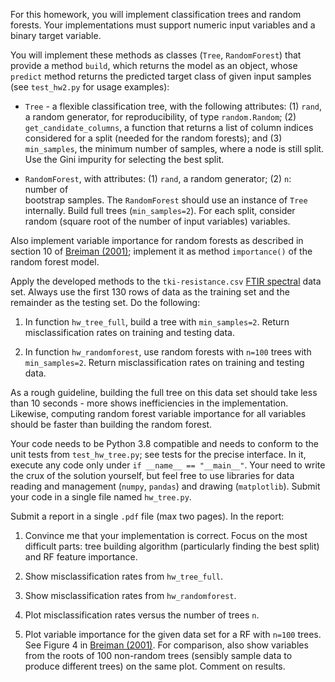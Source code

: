 For this homework, you will implement classification trees and random forests. Your implementations must support numeric input variables and a binary target variable.

You will implement these methods as classes (`Tree`, `RandomForest`) that provide a method `build`, which returns the model as an object, whose `predict` method returns the predicted target class of given input samples (see `test_hw2.py` for usage examples):

- `Tree` - a flexible classification tree, with the following attributes: (1) `rand`, a random generator, for reproducibility, of type `random.Random`; (2) `get_candidate_columns`, a function that returns a list of column indices considered for a split (needed for the random forests); and (3) `min_samples`, the minimum number of samples, where a node is still split. Use the Gini impurity for selecting the best split.

- `RandomForest`, with attributes: (1) `rand`, a random generator; (2) `n`: number of  
 bootstrap samples. The `RandomForest` should use an instance of `Tree` internally. Build full trees (`min_samples=2`). For each split, consider random (square root of the number of input variables) variables.
 
Also implement variable importance for random forests as described in section 10 of [Breiman (2001)](https://www.stat.berkeley.edu/~breiman/randomforest2001.pdf); implement it as method `importance()` of the random forest model.

Apply the developed methods to the `tki-resistance.csv` [FTIR spectral](https://en.wikipedia.org/wiki/Fourier-transform_infrared_spectroscopy) data set. Always use the first 130 rows of data as the training set and the remainder as the testing set. Do the following:

1. In function `hw_tree_full`, build a tree with `min_samples=2`. Return misclassification rates on training and testing data. 

2. In function `hw_randomforest`, use random forests with `n=100` trees with `min_samples=2`. Return misclassification rates on training and testing data.

As a rough guideline, building the full tree on this data set should take less than 10 seconds - more shows inefficiencies in the implementation. Likewise, computing random forest variable importance for all variables should be faster than building the random forest.

Your code needs to be Python 3.8 compatible and needs to conform to the unit tests from `test_hw_tree.py`; see tests for the precise interface. In it, execute any code only under `if __name__ == "__main__"`. Your need to write the crux of the solution yourself, but feel free to use libraries for data reading and management (`numpy`, `pandas`) and drawing (`matplotlib`). Submit your code in a single file named `hw_tree.py`.

Submit a report in a single `.pdf` file (max two pages). In the report:

1. Convince me that your implementation is correct. Focus on the most difficult parts: tree building algorithm (particularly finding the best split) and RF feature importance.

2. Show misclassification rates from `hw_tree_full`.

3. Show misclassification rates from  `hw_randomforest`.

4. Plot misclassification rates versus the number of trees `n`.

5. Plot variable importance for the given data set for a RF with `n=100` trees. See Figure 4 in [Breiman (2001)](https://www.stat.berkeley.edu/~breiman/randomforest2001.pdf). For comparison, also show variables from the roots of 100 non-random trees (sensibly sample data to produce different trees) on the same plot. Comment on results.
